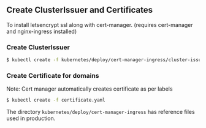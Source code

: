 ## Create ClusterIssuer and Certificates

To install letsencrypt ssl along with cert-manager.
(requires cert-manager and nginx-ingress installed)

### Create ClusterIssuer

```sh
$ kubectl create -f kubernetes/deploy/cert-manager-ingress/cluster-issuer/cluster-issuer-prod.yaml
```

### Create Certificate for domains

Note: Cert manager automatically creates certificate as per labels

```sh
$ kubectl create -f certificate.yaml
```

The directory `kubernetes/deploy/cert-manager-ingress` has reference files used in production.
